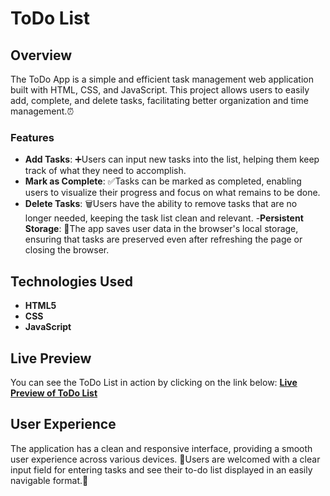 # ToDo List

## Overview
The ToDo App is a simple and efficient task management web application built with HTML, CSS, and JavaScript. 
This project allows users to easily add, complete, and delete tasks, facilitating better organization and time management.⏰

### Features
- **Add Tasks**: ➕Users can input new tasks into the list, helping them keep track of what they need to accomplish.
- **Mark as Complete**: ✅Tasks can be marked as completed, enabling users to visualize their progress and focus on what remains to be done.
- **Delete Tasks**: 🗑️Users have the ability to remove tasks that are no longer needed, keeping the task list clean and relevant.
  -**Persistent Storage**: 💾The app saves user data in the browser's local storage, ensuring that tasks are preserved even after refreshing the page or closing the browser.

## Technologies Used
- **HTML5**
- **CSS**
- **JavaScript**

## Live Preview
You can see the ToDo List in action by clicking on the link below:
[**Live Preview of ToDo List**](https://yetti02.github.io/To-Do-List/)


## User Experience
The application has a clean and responsive interface, providing a smooth user experience across various devices. 
📱Users are welcomed with a clear input field for entering tasks and see their to-do list displayed in an easily navigable format.📝


